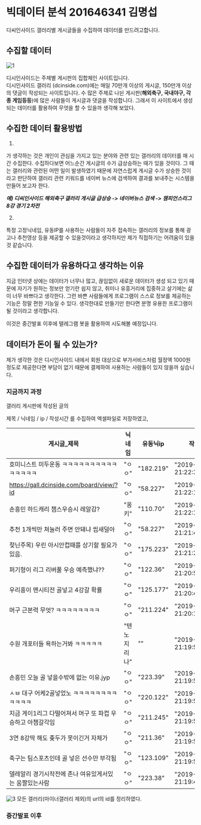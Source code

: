 # 빅데이터 분석 201646341 김명섭
디씨인사이드 갤러리별 게시글들을 수집하여 데이터를 만드려고합니다.

## 수집할 데이터
![1](https://user-images.githubusercontent.com/49008643/56280869-189c1d00-6146-11e9-97cf-b4af86e4119f.JPG)

디시인사이드는 주제별 게시판의 집합체인 사이트입니다.  
디시인사이드 갤러리 (dcinside.com)에는 매일 70만개 이상의 게시글, 150만개 이상의 댓글이 작성되는 사이트입니다. 
수 많은 주제로 나뉜 게시판(**해외축구, 국내야구, 각종 게임등등**)에 많은 사람들이 게시글과 댓글을 작성합니다.
그래서 이 사이트에서 생성되는 데이터를 활용하여 무엇을 할 수 있을까 생각해 보았다.

## 수집한 데이터 활용방법

1. 
가 생각하는 것은 개인이 관심을 가지고 있는 분야와 관련 있는 갤러리의 데이터를 매 시간 수집한다. 
수집하다보면 어느순간 게시글의 수가 급상승하는 때가 있을 것이다.
그 때는 갤러리와 관련된 어떤 일이 발생하였기 때문에 자연스럽게 게시글 수가 상승한 것이라고 판단하여 
갤러리 관련 키워드를 네이버 뉴스에 검색하여 결과를 보내주는 시스템을 만들어 보고자 한다. 

***예) 디씨인사이드 해외축구 갤러리 게시글 급상승 -> 네이버뉴스 검색 -> 챔피언스리그 8강 경기 2차전***

2. 
특정 고정닉네임, 유동IP를 사용하는 사람들이 자주 접속하는 갤러리의 정보를 통해 광고나 추천영상 등을 제공할 수 있을것이라고 생각하지만
제가 직접하기는 어려움이 있을 것 같습니다.

## 수집한 데이터가 유용하다고 생각하는 이유
지금 인터넷 상에는 데이터가 너무나 많고, 끊임없이 새로운 데이터가 생성 되고 있기 때문에 자기가 원하는 정보만 얻기란 쉽지 않고, 취미나 유흥거리에 집중하고 살기에는 삶이 너무 바쁘다고 생각한다. 그런 바쁜 사람들에게 프로그램이 스스로 정보를 제공하는 기능은 정말 편한 기능일 수 있다. 생각한대로 만들기만 한다면 분명 유용한 프로그램이 될 것이라고 생각합니다.

이것은 중간발표 이후에 텔레그램 봇을 활용하여 시도해볼 예정입니다. 

## 데이터가 돈이 될 수 있는가?
제가 생각한 것은 디시인사이드 내에서 회원 대상으로 부가서비스처럼 월정액 1000원 정도로 제공한다면 부담이 없기 때문에 결제하여 사용하는 사람들이 있지 않을까 싶습니다. 

### 지금까지 과정

갤러리 게시판에 작성된 글의

제목 / 닉네임 / ip / 작성시간
를 수집하여 엑셀파일로 저장하였고,

게시글_제목	| 닉네임	| 유동닉ip	| 작성시간
-----------| -------| ---------| --------
호미니스트 미두운동 ㅋㅋㅋㅋㅋㅋㅋㅋㅋㅋㅋㅋㅋㅋㅋ| 	"ㅇㅇ" | 	"182.219" | 	"2019-04-17 21:22:38">04/17
https://gall.dcinside.com/board/view/?id	| "ㅇㅇ" | 	"58.227" 	| "2019-04-17 21:22:18">04/17
손흥민 하드캐리 챔스우승시 레알감?	| "옹키" | 	"110.70"|  	"2019-04-17 21:22:13">04/17
추천 1개씩만 쳐눌러 주면 안돼냐 씹새덜아| 	"ㅇㅇ" | 	"58.227" | 	"2019-04-17 21:21:48">04/17
젖닌주목) 우린 아시안컵때를 상기할 필요가 있음.	| "ㅇㅇ" 	| "175.223" | 	"2019-04-17 21:21:29">04/17
퍼기형이 리그 리버풀 우승 예측했냐??	| "ㅇㅇ"|  	"122.36" | 	"2019-04-17 21:20:52">04/17
우리흥이 맨시티전 골넣고 4강갈 확률	| "ㅇㅇ" | 	"125.177" | 	"2019-04-17 21:20:48">04/17
머구 근본력 무엇? ㅋㅋㅋㅋㅋㅋㅋㅋ| 	"ㅇㅇ" | 	"211.224" | 	"2019-04-17 21:20:16">04/17
수원 개포터들 욕하는거봐 ㅋㅋㅋㅋㅋ| 	"텐노지리나" | 	"" | 	"2019-04-17 21:19:58">04/17
손흥민 오늘 골 넣을수밖에 없는 이유.jyp| 	"ㅇㅇ" | 	"223.39" | 	"2019-04-17 21:19:58">04/17
ㅅㅂ 대구 어케2골넣었노 ㅋㅋㅋㅋㅋㅋㅋㅋㅋㅋㅋㅋ	| "ㅇㅇ" | 	"220.122" | 	"2019-04-17 21:19:54">04/17
지금 게이1리그 다떨어져서 머구 또 파컵 우승하고 아챔갈각임| "ㅇㅇ" | 	"211.245" | 	"2019-04-17 21:19:54">04/17
3연 8강딱 해도 좆두가 못이긴거 자체가| 	"ㅇㅇ" | 	"211.36"|  	"2019-04-17 21:19:53">04/17
축구는 팀스포츠인데 골 넣은 선수만 부각됨| 	"ㅇㅇ" | 	"123.109" | 	"2019-04-17 21:19:51">04/17
델레알리 경기시작전에 존나 여유있게서있는 움짤있는사람	| "ㅇㅇ" 	| "223.38" | 	"2019-04-17 21:19:47">04/17



![3](https://user-images.githubusercontent.com/49008643/56287136-894b3580-6156-11e9-8d74-dc87377f453f.JPG)
모든 갤러리(마이너갤러리 제외)의 url의 id를 정리하였다.

### 중간발표 이후
